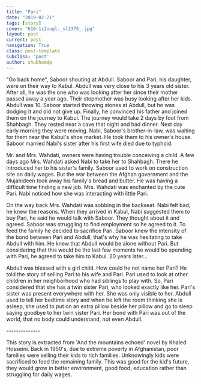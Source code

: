 ```yaml
---
title: "Pari"
date: "2019-02-21"
tags: [story]
cover: "610r1i2ougl._sl1375_.jpg"
layout: post
current: post
navigation: True
class: post-template
subclass: 'post'
author: shubhamdp
---
```


"Go back home", Saboor shouting at Abdull. Saboor and Pari, his daughter, were on their way to Kabul. Abdull was very close to his 3 years old sister. After all, he was the one who was looking after her since their mother passed away a year ago. Their stepmother was busy looking after her kids. Abdull was 10. Saboor started throwing stones at Abdull, but he was dodging it and did not give up. Finally, he convinced his father and joined them on the journey to Kabul. The journey would take 2 days by foot from Shahbagh. They rested near a cave that night and had dinner. Next day early morning they were moving. Nabi, Saboor's brother-in-law, was waiting for them near the Kabul's shoe market. He took them to his owner's house. Saboor married Nabi's sister after his first wife died due to typhoid.

Mr. and Mrs. Wahdati, owners were having trouble conceiving a child. A few days ago Mrs. Wahdati asked Nabi to take her to Shahbagh. There he introduced her to his sister's family. Saboor used to work on construction site on daily wages. But the war between the Afghan government and the Mujahideen took away his family's bread and butter. He was having a difficult time finding a new job. Mrs. Wahdati was enchanted by the cute Pari. Nabi noticed how she was interacting with little Pari.

On the way back Mrs. Wahdati was sobbing in the backseat. Nabi felt bad, he knew the reasons. When they arrived in Kabul, Nabi suggested them to buy Pari, he said he would talk with Saboor. They thought about it and agreed. Saboor was struggling to find employment so he agreed to it. To feed the family he decided to sacrifice Pari. Saboor knew the intensity of the bond between Pari and Abdull, that's why he was hesitating to take Abdull with him. He knew that Abdull would be alone without Pari. But considering that this would be the last few moments he would be spending with Pari, he agreed to take him to Kabul. 20 years later...

Abdull was blessed with a girl child. How could he not name her Pari? He told the story of selling Pari to his wife and Pari. Pari used to look at other children in her neighborhood who had siblings to play with. So, Pari considered that she has a twin sister Pari, who looked exactly like her. Pari's sister was present everywhere with her. She was only visible to her. Abdull used to tell her bedtime story and when he left the room thinking she is asleep, she used to put on an extra pillow beside her pillow and go to sleep saying goodbye to her twin sister Pari. Her bond with Pari was out of the world, that no body could understand, not even Abdull.

\--------------

This story is extracted from 'And the mountains echoed' novel by Khaled Hosseini. Back in 1950's, due to extreme poverty in Afghanistan, poor families were selling their kids to rich families. Unknowingly kids were sacrificed to feed the remaining family. This was good for the kid's future, they would grow in better environment, good food, education rather than struggling for daily wages.
